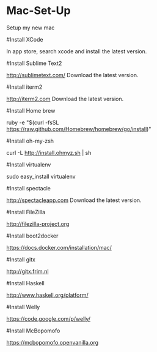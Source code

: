 Mac-Set-Up
==========

Setup my new mac


#Install XCode

In app store, search xcode and install the latest version.

#Install Sublime Text2

http://sublimetext.com/
Download the latest version.

#Install iterm2

http://iterm2.com
Download the latest version.

#Install Home brew

ruby -e "$(curl -fsSL https://raw.github.com/Homebrew/homebrew/go/install)"

#Install oh-my-zsh

curl -L http://install.ohmyz.sh | sh

#Install virtualenv

sudo easy_install virtualenv

#Install spectacle

http://spectacleapp.com
Download the latest version.

#Install FileZilla

http://filezilla-project.org

#Install boot2docker

https://docs.docker.com/installation/mac/

#Install gitx

http://gitx.frim.nl

#Install Haskell

http://www.haskell.org/platform/

#Install Welly

https://code.google.com/p/welly/

#Install McBopomofo

https://mcbopomofo.openvanilla.org


